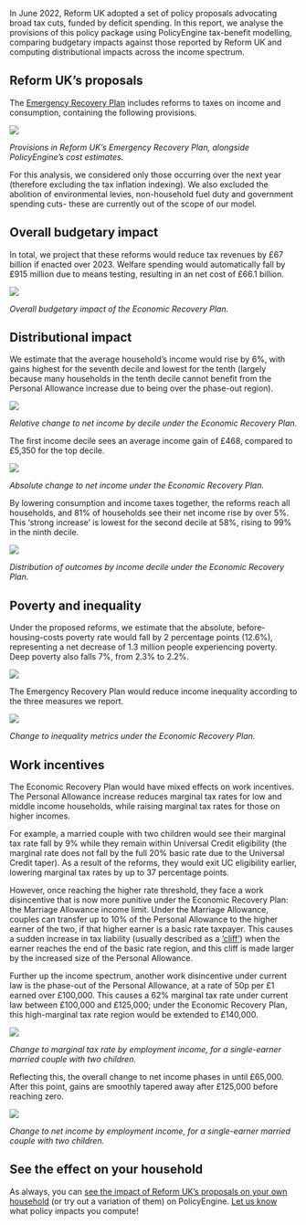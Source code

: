 In June 2022, Reform UK adopted a set of policy proposals advocating broad tax cuts, funded by deficit spending. In this report, we analyse the provisions of this policy package using PolicyEngine tax-benefit modelling, comparing budgetary impacts against those reported by Reform UK and computing distributional impacts across the income spectrum.

## Reform UK’s proposals

The [Emergency Recovery Plan](https://assets.nationbuilder.com/reformuk/pages/27/attachments/original/1655061791/Reform_UK_-_Emergency_Recovery_Plan_June_22.pdf?1655061791) includes reforms to taxes on income and consumption, containing the following provisions.

![](https://cdn-images-1.medium.com/max/2000/1*jmpWEyv7OEylKpxMnTB-oA.png)

_Provisions in Reform UK’s Emergency Recovery Plan, alongside PolicyEngine’s cost estimates._

For this analysis, we considered only those occurring over the next year (therefore excluding the tax inflation indexing). We also excluded the abolition of environmental levies, non-household fuel duty and government spending cuts- these are currently out of the scope of our model.

## Overall budgetary impact

In total, we project that these reforms would reduce tax revenues by £67 billion if enacted over 2023. Welfare spending would automatically fall by £915 million due to means testing, resulting in an net cost of £66.1 billion.

![](https://cdn-images-1.medium.com/max/2000/0*3E3MPE6q_RJB1fPK)

_Overall budgetary impact of the Economic Recovery Plan._

## Distributional impact

We estimate that the average household’s income would rise by 6%, with gains highest for the seventh decile and lowest for the tenth (largely because many households in the tenth decile cannot benefit from the Personal Allowance increase due to being over the phase-out region).

![](https://cdn-images-1.medium.com/max/2000/0*3rc1RlNXmIp96LlJ)

_Relative change to net income by decile under the Economic Recovery Plan._

The first income decile sees an average income gain of £468, compared to £5,350 for the top decile.

![](https://cdn-images-1.medium.com/max/2000/0*IlIMx61Z3uTDk_WQ)

_Absolute change to net income under the Economic Recovery Plan._

By lowering consumption and income taxes together, the reforms reach all households, and 81% of households see their net income rise by over 5%. This ‘strong increase’ is lowest for the second decile at 58%, rising to 99% in the ninth decile.

![](https://cdn-images-1.medium.com/max/2000/0*7fPvGpzwxibSeDEr)

_Distribution of outcomes by income decile under the Economic Recovery Plan._

## Poverty and inequality

Under the proposed reforms, we estimate that the absolute, before-housing-costs poverty rate would fall by 2 percentage points (12.6%), representing a net decrease of 1.3 million people experiencing poverty. Deep poverty also falls 7%, from 2.3% to 2.2%.

![](https://cdn-images-1.medium.com/max/2000/0*5fjRZyfdeicohqFz)

The Emergency Recovery Plan would reduce income inequality according to the three measures we report.

![](https://cdn-images-1.medium.com/max/2000/0*Me-OW-00Wh9TVerc)

_Change to inequality metrics under the Economic Recovery Plan._

## Work incentives

The Economic Recovery Plan would have mixed effects on work incentives. The Personal Allowance increase reduces marginal tax rates for low and middle income households, while raising marginal tax rates for those on higher incomes.

For example, a married couple with two children would see their marginal tax rate fall by 9% while they remain within Universal Credit eligibility (the marginal rate does not fall by the full 20% basic rate due to the Universal Credit taper). As a result of the reforms, they would exit UC eligibility earlier, lowering marginal tax rates by up to 37 percentage points.

However, once reaching the higher rate threshold, they face a work disincentive that is now more punitive under the Economic Recovery Plan: the Marriage Allowance income limit. Under the Marriage Allowance, couples can transfer up to 10% of the Personal Allowance to the higher earner of the two, if that higher earner is a basic rate taxpayer. This causes a sudden increase in tax liability (usually described as a [‘cliff’](https://policyengine.org/us/blog/2023-02-02-how-would-reforms-affect-cliffs)) when the earner reaches the end of the basic rate region, and this cliff is made larger by the increased size of the Personal Allowance.

Further up the income spectrum, another work disincentive under current law is the phase-out of the Personal Allowance, at a rate of 50p per £1 earned over £100,000. This causes a 62% marginal tax rate under current law between £100,000 and £125,000; under the Economic Recovery Plan, this high-marginal tax rate region would be extended to £140,000.

![](https://cdn-images-1.medium.com/max/2000/0*WVDTeH4b9HS8d0At)

_Change to marginal tax rate by employment income, for a single-earner married couple with two children._

Reflecting this, the overall change to net income phases in until £65,000. After this point, gains are smoothly tapered away after £125,000 before reaching zero.

![](https://cdn-images-1.medium.com/max/2000/0*eS-8ASirEFxhcvYU)

_Change to net income by employment income, for a single-earner married couple with two children._

## See the effect on your household

As always, you can [see the impact of Reform UK’s proposals on your own household](https://policyengine.org/uk/household?focus=intro&reform=3701&region=uk&timePeriod=2023&baseline=1) (or try out a variation of them) on PolicyEngine. [Let us know](https://twitter.com/PolicyEngineUK) what policy impacts you compute!
